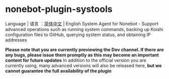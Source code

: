 # nonebot-plugin-systools
Language | 语言 ：[简体中文](https://github.com/zhuhansan666/nonebot-plugin-systools/tree/Dev(Develop)) | English
System Agent for Nonebot - Support advanced operations such as running system commands, backing up Koishi configuration files to GitHub, querying system status, and obtaining IP addresses

**Please note that you are currently previewing the Dev channel. If there are any bugs, please issue them promptly as this may become an important content for future updates**
In addition to the official version you are currently using, many advanced versions will also be released here, **but we cannot guarantee the full availability of the plugin**